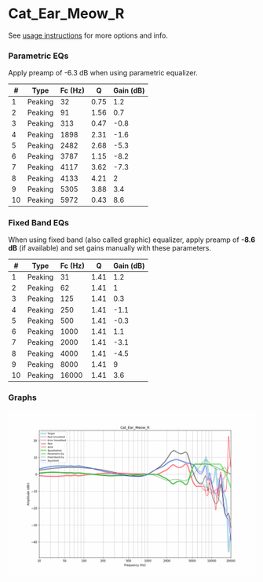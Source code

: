 # Cat_Ear_Meow_R
See [usage instructions](https://github.com/jaakkopasanen/AutoEq#usage) for more options and info.

### Parametric EQs
Apply preamp of -6.3 dB when using parametric equalizer.

|   # | Type    |   Fc (Hz) |    Q |   Gain (dB) |
|-----|---------|-----------|------|-------------|
|   1 | Peaking |        32 | 0.75 |         1.2 |
|   2 | Peaking |        91 | 1.56 |         0.7 |
|   3 | Peaking |       313 | 0.47 |        -0.8 |
|   4 | Peaking |      1898 | 2.31 |        -1.6 |
|   5 | Peaking |      2482 | 2.68 |        -5.3 |
|   6 | Peaking |      3787 | 1.15 |        -8.2 |
|   7 | Peaking |      4117 | 3.62 |        -7.3 |
|   8 | Peaking |      4133 | 4.21 |         2   |
|   9 | Peaking |      5305 | 3.88 |         3.4 |
|  10 | Peaking |      5972 | 0.43 |         8.6 |

### Fixed Band EQs
When using fixed band (also called graphic) equalizer, apply preamp of **-8.6 dB** (if available) and set gains manually with these parameters.

|   # | Type    |   Fc (Hz) |    Q |   Gain (dB) |
|-----|---------|-----------|------|-------------|
|   1 | Peaking |        31 | 1.41 |         1.2 |
|   2 | Peaking |        62 | 1.41 |         1   |
|   3 | Peaking |       125 | 1.41 |         0.3 |
|   4 | Peaking |       250 | 1.41 |        -1.1 |
|   5 | Peaking |       500 | 1.41 |        -0.3 |
|   6 | Peaking |      1000 | 1.41 |         1.1 |
|   7 | Peaking |      2000 | 1.41 |        -3.1 |
|   8 | Peaking |      4000 | 1.41 |        -4.5 |
|   9 | Peaking |      8000 | 1.41 |         9   |
|  10 | Peaking |     16000 | 1.41 |         3.6 |

### Graphs
![](./Cat_Ear_Meow_R.png)
